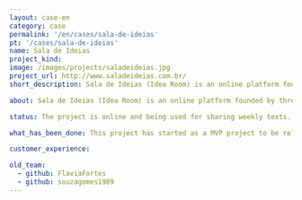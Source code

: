 ```yaml
---
layout: case-en
category: case
permalink: '/en/cases/sala-de-ideias'
pt: '/cases/sala-de-ideias'
name: Sala de Ideias
project_kind:
image: /images/projects/saladeideias.jpg
project_url: http://www.saladeideias.com.br/
short_description: Sala de Ideias (Idea Room) is an online platform founded by three psychologists to inspire balance and satisfaction in our lives.

about: Sala de Ideias (Idea Room) is an online platform founded by three psychologists to inspire balance and satisfaction in our lives. Weekly discourses are shared with new learnings and experiences.

status: The project is online and being used for sharing weekly texts.

what_has_been_done: This project has started as a MVP project to be released and is now on HE:labs Help service. It's a good example of someone who launched his idea and chose to continue with us.

customer_experience:

old_team:
  - github: FlaviaFortes
  - github: souzagomes1989
---
```

